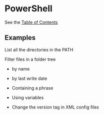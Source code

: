 # PowerShell

See the [Table of Contents](./toc.md)

## Examples


List all the directories in the PATH

Filter files in a folder tree

- by name
- by last write date
- Containing a phrase

- Using variables

- Change the version tag in XML config files

<!--
### Notes

<< PowerShell profile >>

Get-Help about_CommonParameters

winget

Windows Sandbox

PowerShell for Linq users

-->
